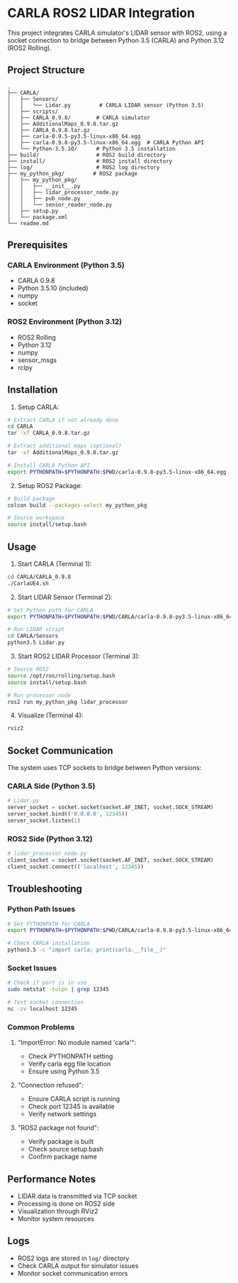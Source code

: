 # CARLA ROS2 LIDAR Integration

This project integrates CARLA simulator's LIDAR sensor with ROS2, using a socket connection to bridge between Python 3.5 (CARLA) and Python 3.12 (ROS2 Rolling).

## Project Structure
```
.
├── CARLA/
│   ├── Sensors/
│   │   └── Lidar.py         # CARLA LIDAR sensor (Python 3.5)
│   ├── scripts/
│   ├── CARLA_0.9.8/        # CARLA simulator
│   ├── AdditionalMaps_0.9.8.tar.gz
│   ├── CARLA_0.9.8.tar.gz
│   ├── carla-0.9.5-py3.5-linux-x86_64.egg
│   ├── carla-0.9.8-py3.5-linux-x86_64.egg  # CARLA Python API
│   └── Python-3.5.10/      # Python 3.5 installation
├── build/                  # ROS2 build directory
├── install/                # ROS2 install directory
├── log/                    # ROS2 log directory
├── my_python_pkg/         # ROS2 package
│   ├── my_python_pkg/
│   │   ├── __init__.py
│   │   ├── lidar_processor_node.py
│   │   ├── pub_node.py
│   │   └── sensor_reader_node.py
│   ├── setup.py
│   └── package.xml
└── readme.md
```

## Prerequisites

### CARLA Environment (Python 3.5)
- CARLA 0.9.8
- Python 3.5.10 (included)
- numpy
- socket

### ROS2 Environment (Python 3.12)
- ROS2 Rolling
- Python 3.12
- numpy
- sensor_msgs
- rclpy

## Installation

1. Setup CARLA:
```bash
# Extract CARLA if not already done
cd CARLA
tar -xf CARLA_0.9.8.tar.gz

# Extract additional maps (optional)
tar -xf AdditionalMaps_0.9.8.tar.gz

# Install CARLA Python API
export PYTHONPATH=$PYTHONPATH:$PWD/carla-0.9.8-py3.5-linux-x86_64.egg
```

2. Setup ROS2 Package:
```bash
# Build package
colcon build --packages-select my_python_pkg

# Source workspace
source install/setup.bash
```

## Usage

1. Start CARLA (Terminal 1):
```bash
cd CARLA/CARLA_0.9.8
./CarlaUE4.sh
```

2. Start LIDAR Sensor (Terminal 2):
```bash
# Set Python path for CARLA
export PYTHONPATH=$PYTHONPATH:$PWD/CARLA/carla-0.9.8-py3.5-linux-x86_64.egg

# Run LIDAR script
cd CARLA/Sensors
python3.5 Lidar.py
```

3. Start ROS2 LIDAR Processor (Terminal 3):
```bash
# Source ROS2
source /opt/ros/rolling/setup.bash
source install/setup.bash

# Run processor node
ros2 run my_python_pkg lidar_processor
```

4. Visualize (Terminal 4):
```bash
rviz2
```

## Socket Communication

The system uses TCP sockets to bridge between Python versions:

### CARLA Side (Python 3.5)
```python
# Lidar.py
server_socket = socket.socket(socket.AF_INET, socket.SOCK_STREAM)
server_socket.bind(('0.0.0.0', 12345))
server_socket.listen(1)
```

### ROS2 Side (Python 3.12)
```python
# lidar_processor_node.py
client_socket = socket.socket(socket.AF_INET, socket.SOCK_STREAM)
client_socket.connect(('localhost', 12345))
```

## Troubleshooting

### Python Path Issues
```bash
# Set PYTHONPATH for CARLA
export PYTHONPATH=$PYTHONPATH:$PWD/CARLA/carla-0.9.8-py3.5-linux-x86_64.egg

# Check CARLA installation
python3.5 -c "import carla; print(carla.__file__)"
```

### Socket Issues
```bash
# Check if port is in use
sudo netstat -tulpn | grep 12345

# Test socket connection
nc -zv localhost 12345
```

### Common Problems
1. "ImportError: No module named 'carla'":
   - Check PYTHONPATH setting
   - Verify carla egg file location
   - Ensure using Python 3.5

2. "Connection refused":
   - Ensure CARLA script is running
   - Check port 12345 is available
   - Verify network settings

3. "ROS2 package not found":
   - Verify package is built
   - Check source setup.bash
   - Confirm package name

## Performance Notes
- LIDAR data is transmitted via TCP socket
- Processing is done on ROS2 side
- Visualization through RViz2
- Monitor system resources

## Logs
- ROS2 logs are stored in `log/` directory
- Check CARLA output for simulator issues
- Monitor socket communication errors
